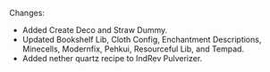 Changes:

* Added Create Deco and Straw Dummy.
* Updated Bookshelf Lib, Cloth Config, Enchantment Descriptions, Minecells, Modernfix, Pehkui, Resourceful Lib, and Tempad.
* Added nether quartz recipe to IndRev Pulverizer.

